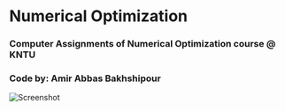 # Numerical Optimization
### Computer Assignments of Numerical Optimization course @ KNTU
### Code by: Amir Abbas Bakhshipour
![Screenshot](screenshot.png)
